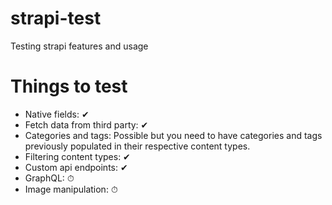 # strapi-test
Testing strapi features and usage


# Things to test

- Native fields: ✔
- Fetch data from third party: ✔
- Categories and tags: Possible but you need to have categories and tags previously populated in their respective content types.
- Filtering content types: ✔
- Custom api endpoints: ✔
- GraphQL: ⏱
- Image manipulation: ⏱